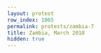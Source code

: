```yaml
---
layout: protest
row_index: 1065
permalink: protests/zambia-7
title: Zambia, March 2018
hidden: true
---
```

